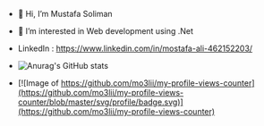 - 👋 Hi, I’m Mustafa Soliman
- 👀 I’m interested in Web development using .Net
- LinkedIn : https://www.linkedin.com/in/mostafa-ali-462152203/

- ![Anurag's GitHub stats](https://github-readme-stats.vercel.app/api?username=mo3lii&show_icons=true)

- [![Image of https://github.com/mo3lii/my-profile-views-counter](https://github.com/mo3lii/my-profile-views-counter/blob/master/svg/profile/badge.svg)](https://github.com/mo3lii/my-profile-views-counter)

